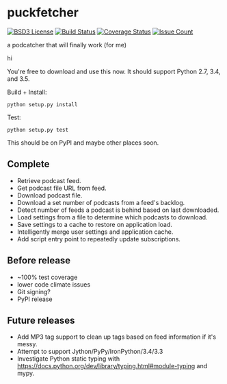 # puckfetcher
[![BSD3 License](http://img.shields.io/badge/license-BSD3-brightgreen.svg)](https://tldrlegal.com/license/bsd-3-clause-license-%28revised%29)
[![Build Status](https://travis-ci.org/andrewmichaud/puckfetcher.svg?branch=master)](https://travis-ci.org/andrewmichaud/puckfetcher)
[![Coverage Status](https://coveralls.io/repos/andrewmichaud/puckfetcher/badge.svg?branch=master&service=github)](https://coveralls.io/github/andrewmichaud/puckfetcher?branch=master)
[![Issue Count](https://codeclimate.com/github/andrewmichaud/puckfetcher/badges/issue_count.svg)](https://codeclimate.com/github/andrewmichaud/puckfetcher)

a podcatcher that will finally work (for me)

hi

You're free to download and use this now. It should support Python 2.7, 3.4, and 3.5.

Build + Install:
```
python setup.py install
```

Test:
```
python setup.py test
```

This should be on PyPI and maybe other places soon.

## Complete

- Retrieve podcast feed.
- Get podcast file URL from feed.
- Download podcast file.
- Download a set number of podcasts from a feed's backlog.
- Detect number of feeds a podcast is behind based on last downloaded.
- Load settings from a file to determine which podcasts to download.
- Save settings to a cache to restore on application load.
- Intelligently merge user settings and application cache.
- Add script entry point to repeatedly update subscriptions.

## Before release
- ~100% test coverage
- lower code climate issues
- Git signing?
- PyPI release

## Future releases
- Add MP3 tag support to clean up tags based on feed information if it's messy.
- Attempt to support Jython/PyPy/IronPython/3.4/3.3
- Investigate Python static typing with https://docs.python.org/dev/library/typing.html#module-typing and mypy.


